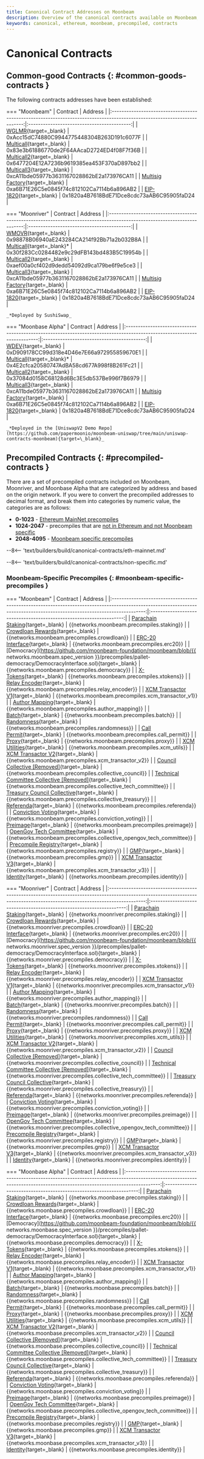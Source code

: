 ```yaml
---
title: Canonical Contract Addresses on Moonbeam
description: Overview of the canonical contracts available on Moonbeam, Moonriver, & Moonbase Alpha, including common-good contracts and precompiles.
keywords: canonical, ethereum, moonbeam, precompiled, contracts
---
```


# Canonical Contracts

## Common-good Contracts {: #common-goods-contracts }

The following contracts addresses have been established:

=== "Moonbeam"
    |                                                         Contract                                                         |                  Address                   |
    |:------------------------------------------------------------------------------------------------------------------------:|:------------------------------------------:|
    |      [WGLMR](https://moonbeam.moonscan.io/address/0xAcc15dC74880C9944775448304B263D191c6077F#code){target=\_blank}       | 0xAcc15dC74880C9944775448304B263D191c6077F |
    |    [Multicall](https://moonbeam.moonscan.io/address/0x83e3b61886770de2F64AAcaD2724ED4f08F7f36B#code){target=\_blank}     | 0x83e3b61886770de2F64AAcaD2724ED4f08F7f36B |
    |    [Multicall2](https://moonbeam.moonscan.io/address/0x6477204E12A7236b9619385ea453F370aD897bb2#code){target=\_blank}    | 0x6477204E12A7236b9619385ea453F370aD897bb2 |
    |    [Multicall3](https://moonbeam.moonscan.io/address/0xca11bde05977b3631167028862be2a173976ca11#code){target=\_blank}    | 0xcA11bde05977b3631167028862bE2a173976CA11 |
    | [Multisig Factory](https://moonbeam.moonscan.io/address/0xa6B71E26C5e0845f74c812102Ca7114b6a896AB2#code){target=\_blank} | 0xa6B71E26C5e0845f74c812102Ca7114b6a896AB2 |
    |                           [EIP-1820](https://eips.ethereum.org/EIPS/eip-1820){target=\_blank}                            | 0x1820a4B7618BdE71Dce8cdc73aAB6C95905faD24 |

=== "Moonriver"
    |                                                         Contract                                                          |                  Address                   |
    |:-------------------------------------------------------------------------------------------------------------------------:|:------------------------------------------:|
    |       [WMOVR](https://moonriver.moonscan.io/token/0x98878b06940ae243284ca214f92bb71a2b032b8a#code){target=\_blank}        | 0x98878B06940aE243284CA214f92Bb71a2b032B8A |
    |    [Multicall](https://moonriver.moonscan.io/address/0x30f283Cc0284482e9c29dFB143bd483B5C19954b#code){target=\_blank}*    | 0x30f283Cc0284482e9c29dFB143bd483B5C19954b |
    |    [Multicall2](https://moonriver.moonscan.io/address/0xaef00a0cf402d9dedd54092d9ca179be6f9e5ce3#code){target=\_blank}    | 0xaef00a0cf402d9dedd54092d9ca179be6f9e5ce3 |
    |   [Multicall3](https://moonriver.moonscan.io/address/0xca11bde05977b3631167028862be2a173976ca11#code/){target=\_blank}    | 0xcA11bde05977b3631167028862bE2a173976CA11 |
    | [Multisig Factory](https://moonriver.moonscan.io/address/0xa6B71E26C5e0845f74c812102Ca7114b6a896AB2#code){target=\_blank} | 0xa6B71E26C5e0845f74c812102Ca7114b6a896AB2 |
    |                            [EIP-1820](https://eips.ethereum.org/EIPS/eip-1820){target=\_blank}                            | 0x1820a4B7618BdE71Dce8cdc73aAB6C95905faD24 |

    _*Deployed by SushiSwap_

=== "Moonbase Alpha"
    |                                                         Contract                                                         |                  Address                   |
    |:------------------------------------------------------------------------------------------------------------------------:|:------------------------------------------:|
    |       [WDEV](https://moonbase.moonscan.io/address/0xD909178CC99d318e4D46e7E66a972955859670E1#code){target=\_blank}       | 0xD909178CC99d318e4D46e7E66a972955859670E1 |
    |    [Multicall](https://moonbase.moonscan.io/address/0x4E2cfca20580747AdBA58cd677A998f8B261Fc21#code){target=\_blank}*    | 0x4E2cfca20580747AdBA58cd677A998f8B261Fc21 |
    |    [Multicall2](https://moonbase.moonscan.io/address/0x37084d0158C68128d6Bc3E5db537Be996f7B6979#code){target=\_blank}    | 0x37084d0158C68128d6Bc3E5db537Be996f7B6979 |
    |   [Multicall3](https://moonbase.moonscan.io/address/0xca11bde05977b3631167028862be2a173976ca11#code/){target=\_blank}    | 0xcA11bde05977b3631167028862bE2a173976CA11 |
    | [Multisig Factory](https://moonbase.moonscan.io/address/0xa6B71E26C5e0845f74c812102Ca7114b6a896AB2#code){target=\_blank} | 0xa6B71E26C5e0845f74c812102Ca7114b6a896AB2 |
    |                           [EIP-1820](https://eips.ethereum.org/EIPS/eip-1820){target=\_blank}                            | 0x1820a4B7618BdE71Dce8cdc73aAB6C95905faD24 |

    _*Deployed in the [UniswapV2 Demo Repo](https://github.com/papermoonio/moonbeam-uniswap/tree/main/uniswap-contracts-moonbeam){target=\_blank}_

## Precompiled Contracts {: #precompiled-contracts }

There are a set of precompiled contracts included on Moonbeam, Moonriver, and Moonbase Alpha that are categorized by address and based on the origin network. If you were to convert the precompiled addresses to decimal format, and break them into categories by numeric value, the categories are as follows:

- **0-1023** - [Ethereum MainNet precompiles](#ethereum-mainnet-precompiles)
- **1024-2047** - precompiles that are [not in Ethereum and not Moonbeam specific](#non-moonbeam-specific-nor-ethereum-precomiles)
- **2048-4095** - [Moonbeam specific precompiles](#moonbeam-specific-precompiles)

--8<-- 'text/builders/build/canonical-contracts/eth-mainnet.md'

--8<-- 'text/builders/build/canonical-contracts/non-specific.md'

### Moonbeam-Specific Precompiles {: #moonbeam-specific-precompiles }

=== "Moonbeam"
    |                                                                                  Contract                                                                                  |                               Address                               |
    |:--------------------------------------------------------------------------------------------------------------------------------------------------------------------------:|:-------------------------------------------------------------------:|
    |            [Parachain Staking](https://github.com/moonbeam-foundation/moonbeam/blob/master/precompiles/parachain-staking/StakingInterface.sol){target=\_blank}             |              {{networks.moonbeam.precompiles.staking}}              |
    |           [Crowdloan Rewards](https://github.com/moonbeam-foundation/moonbeam/blob/master/precompiles/crowdloan-rewards/CrowdloanInterface.sol){target=\_blank}            |             {{networks.moonbeam.precompiles.crowdloan}}             |
    |                    [ERC-20 Interface](https://github.com/moonbeam-foundation/moonbeam/blob/master/precompiles/balances-erc20/ERC20.sol){target=\_blank}                    |               {{networks.moonbeam.precompiles.erc20}}               |
    | [Democracy](https://github.com/moonbeam-foundation/moonbeam/blob/{{ networks.moonbeam.spec_version }}/precompiles/pallet-democracy/DemocracyInterface.sol){target=\_blank} |             {{networks.moonbeam.precompiles.democracy}}             |
    |                          [X-Tokens](https://github.com/moonbeam-foundation/moonbeam/blob/master/precompiles/xtokens/Xtokens.sol){target=\_blank}                           |              {{networks.moonbeam.precompiles.xtokens}}              |
    |                  [Relay Encoder](https://github.com/moonbeam-foundation/moonbeam/blob/master/precompiles/relay-encoder/RelayEncoder.sol){target=\_blank}                   |           {{networks.moonbeam.precompiles.relay_encoder}}           |
    |           [XCM Transactor V1](https://github.com/moonbeam-foundation/moonbeam/blob/master/precompiles/xcm-transactor/src/v1/XcmTransactorV1.sol){target=\_blank}           |         {{networks.moonbeam.precompiles.xcm_transactor_v1}}         |
    |            [Author Mapping](https://github.com/moonbeam-foundation/moonbeam/blob/master/precompiles/author-mapping/AuthorMappingInterface.sol){target=\_blank}             |          {{networks.moonbeam.precompiles.author_mapping}}           |
    |                              [Batch](https://github.com/moonbeam-foundation/moonbeam/blob/master/precompiles/batch/Batch.sol){target=\_blank}                              |               {{networks.moonbeam.precompiles.batch}}               |
    |                      [Randomness](https://github.com/moonbeam-foundation/moonbeam/blob/master/precompiles/randomness/Randomness.sol){target=\_blank}                       |            {{networks.moonbeam.precompiles.randomness}}             |
    |                     [Call Permit](https://github.com/moonbeam-foundation/moonbeam/blob/master/precompiles/call-permit/CallPermit.sol){target=\_blank}                      |            {{networks.moonbeam.precompiles.call_permit}}            |
    |                              [Proxy](https://github.com/moonbeam-foundation/moonbeam/blob/master/precompiles/proxy/Proxy.sol){target=\_blank}                              |               {{networks.moonbeam.precompiles.proxy}}               |
    |                      [XCM Utilities](https://github.com/moonbeam-foundation/moonbeam/blob/master/precompiles/xcm-utils/XcmUtils.sol){target=\_blank}                       |             {{networks.moonbeam.precompiles.xcm_utils}}             |
    |           [XCM Transactor V2](https://github.com/moonbeam-foundation/moonbeam/blob/master/precompiles/xcm-transactor/src/v2/XcmTransactorV2.sol){target=\_blank}           |         {{networks.moonbeam.precompiles.xcm_transactor_v2}}         |
    |             [Council Collective [Removed]](https://github.com/moonbeam-foundation/moonbeam/blob/master/precompiles/collective/Collective.sol){target=\_blank}              |        {{networks.moonbeam.precompiles.collective_council}}         |
    |       [Technical Committee Collective [Removed]](https://github.com/moonbeam-foundation/moonbeam/blob/master/precompiles/collective/Collective.sol){target=\_blank}        |     {{networks.moonbeam.precompiles.collective_tech_committee}}     |
    |              [Treasury Council Collective](https://github.com/moonbeam-foundation/moonbeam/blob/master/precompiles/collective/Collective.sol){target=\_blank}              |        {{networks.moonbeam.precompiles.collective_treasury}}        |
    |                        [Referenda](https://github.com/moonbeam-foundation/moonbeam/blob/master/precompiles/referenda/Referenda.sol){target=\_blank}                        |             {{networks.moonbeam.precompiles.referenda}}             |
    |            [Conviction Voting](https://github.com/moonbeam-foundation/moonbeam/blob/master/precompiles/conviction-voting/ConvictionVoting.sol){target=\_blank}             |         {{networks.moonbeam.precompiles.conviction_voting}}         |
    |                         [Preimage](https://github.com/moonbeam-foundation/moonbeam/blob/master/precompiles/preimage/Preimage.sol){target=\_blank}                          |             {{networks.moonbeam.precompiles.preimage}}              |
    |                [OpenGov Tech Committee](https://github.com/moonbeam-foundation/moonbeam/blob/master/precompiles/collective/Collective.sol){target=\_blank}                 | {{networks.moonbeam.precompiles.collective_opengov_tech_committee}} |
    |         [Precompile Registry](https://github.com/moonbeam-foundation/moonbeam/blob/master/precompiles/precompile-registry/PrecompileRegistry.sol){target=\_blank}          |             {{networks.moonbeam.precompiles.registry}}              |
    |                                 [GMP](https://github.com/moonbeam-foundation/moonbeam/blob/master/precompiles/gmp/Gmp.sol){target=\_blank}                                 |                {{networks.moonbeam.precompiles.gmp}}                |
    |           [XCM Transactor V3](https://github.com/moonbeam-foundation/moonbeam/blob/master/precompiles/xcm-transactor/src/v3/XcmTransactorV3.sol){target=\_blank}           |         {{networks.moonbeam.precompiles.xcm_transactor_v3}}         |
    |                         [Identity](https://github.com/moonbeam-foundation/moonbeam/blob/master/precompiles/identity/Identity.sol){target=\_blank}                          |             {{networks.moonbeam.precompiles.identity}}              |

=== "Moonriver"
    |                                                                                  Contract                                                                                   |                               Address                                |
    |:---------------------------------------------------------------------------------------------------------------------------------------------------------------------------:|:--------------------------------------------------------------------:|
    |             [Parachain Staking](https://github.com/moonbeam-foundation/moonbeam/blob/master/precompiles/parachain-staking/StakingInterface.sol){target=\_blank}             |              {{networks.moonriver.precompiles.staking}}              |
    |            [Crowdloan Rewards](https://github.com/moonbeam-foundation/moonbeam/blob/master/precompiles/crowdloan-rewards/CrowdloanInterface.sol){target=\_blank}            |             {{networks.moonriver.precompiles.crowdloan}}             |
    |                    [ERC-20 Interface](https://github.com/moonbeam-foundation/moonbeam/blob/master/precompiles/balances-erc20/ERC20.sol){target=\_blank}                     |               {{networks.moonriver.precompiles.erc20}}               |
    | [Democracy](https://github.com/moonbeam-foundation/moonbeam/blob/{{ networks.moonriver.spec_version }}/precompiles/pallet-democracy/DemocracyInterface.sol){target=\_blank} |             {{networks.moonriver.precompiles.democracy}}             |
    |                           [X-Tokens](https://github.com/moonbeam-foundation/moonbeam/blob/master/precompiles/xtokens/Xtokens.sol){target=\_blank}                           |              {{networks.moonriver.precompiles.xtokens}}              |
    |                   [Relay Encoder](https://github.com/moonbeam-foundation/moonbeam/blob/master/precompiles/relay-encoder/RelayEncoder.sol){target=\_blank}                   |           {{networks.moonriver.precompiles.relay_encoder}}           |
    |           [XCM Transactor V1](https://github.com/moonbeam-foundation/moonbeam/blob/master/precompiles/xcm-transactor/src/v1/XcmTransactorV1.sol){target=\_blank}            |         {{networks.moonriver.precompiles.xcm_transactor_v1}}         |
    |             [Author Mapping](https://github.com/moonbeam-foundation/moonbeam/blob/master/precompiles/author-mapping/AuthorMappingInterface.sol){target=\_blank}             |          {{networks.moonriver.precompiles.author_mapping}}           |
    |                              [Batch](https://github.com/moonbeam-foundation/moonbeam/blob/master/precompiles/batch/Batch.sol){target=\_blank}                               |               {{networks.moonriver.precompiles.batch}}               |
    |                       [Randomness](https://github.com/moonbeam-foundation/moonbeam/blob/master/precompiles/randomness/Randomness.sol){target=\_blank}                       |            {{networks.moonriver.precompiles.randomness}}             |
    |                      [Call Permit](https://github.com/moonbeam-foundation/moonbeam/blob/master/precompiles/call-permit/CallPermit.sol){target=\_blank}                      |            {{networks.moonriver.precompiles.call_permit}}            |
    |                              [Proxy](https://github.com/moonbeam-foundation/moonbeam/blob/master/precompiles/proxy/Proxy.sol){target=\_blank}                               |               {{networks.moonriver.precompiles.proxy}}               |
    |                       [XCM Utilities](https://github.com/moonbeam-foundation/moonbeam/blob/master/precompiles/xcm-utils/XcmUtils.sol){target=\_blank}                       |             {{networks.moonriver.precompiles.xcm_utils}}             |
    |           [XCM Transactor V2](https://github.com/moonbeam-foundation/moonbeam/blob/master/precompiles/xcm-transactor/src/v2/XcmTransactorV2.sol){target=\_blank}            |         {{networks.moonriver.precompiles.xcm_transactor_v2}}         |
    |              [Council Collective [Removed]](https://github.com/moonbeam-foundation/moonbeam/blob/master/precompiles/collective/Collective.sol){target=\_blank}              |        {{networks.moonriver.precompiles.collective_council}}         |
    |        [Technical Committee Collective [Removed]](https://github.com/moonbeam-foundation/moonbeam/blob/master/precompiles/collective/Collective.sol){target=\_blank}        |     {{networks.moonriver.precompiles.collective_tech_committee}}     |
    |              [Treasury Council Collective](https://github.com/moonbeam-foundation/moonbeam/blob/master/precompiles/collective/Collective.sol){target=\_blank}               |        {{networks.moonriver.precompiles.collective_treasury}}        |
    |                        [Referenda](https://github.com/moonbeam-foundation/moonbeam/blob/master/precompiles/referenda/Referenda.sol){target=\_blank}                         |             {{networks.moonriver.precompiles.referenda}}             |
    |             [Conviction Voting](https://github.com/moonbeam-foundation/moonbeam/blob/master/precompiles/conviction-voting/ConvictionVoting.sol){target=\_blank}             |         {{networks.moonriver.precompiles.conviction_voting}}         |
    |                          [Preimage](https://github.com/moonbeam-foundation/moonbeam/blob/master/precompiles/preimage/Preimage.sol){target=\_blank}                          |             {{networks.moonriver.precompiles.preimage}}              |
    |                 [OpenGov Tech Committee](https://github.com/moonbeam-foundation/moonbeam/blob/master/precompiles/collective/Collective.sol){target=\_blank}                 | {{networks.moonriver.precompiles.collective_opengov_tech_committee}} |
    |          [Precompile Registry](https://github.com/moonbeam-foundation/moonbeam/blob/master/precompiles/precompile-registry/PrecompileRegistry.sol){target=\_blank}          |             {{networks.moonriver.precompiles.registry}}              |
    |                                 [GMP](https://github.com/moonbeam-foundation/moonbeam/blob/master/precompiles/gmp/Gmp.sol){target=\_blank}                                  |                {{networks.moonriver.precompiles.gmp}}                |
    |           [XCM Transactor V3](https://github.com/moonbeam-foundation/moonbeam/blob/master/precompiles/xcm-transactor/src/v3/XcmTransactorV3.sol){target=\_blank}            |         {{networks.moonriver.precompiles.xcm_transactor_v3}}         |
    |                          [Identity](https://github.com/moonbeam-foundation/moonbeam/blob/master/precompiles/identity/Identity.sol){target=\_blank}                          |             {{networks.moonriver.precompiles.identity}}              |

=== "Moonbase Alpha"
    |                                                                                  Contract                                                                                  |                               Address                               |
    |:--------------------------------------------------------------------------------------------------------------------------------------------------------------------------:|:-------------------------------------------------------------------:|
    |            [Parachain Staking](https://github.com/moonbeam-foundation/moonbeam/blob/master/precompiles/parachain-staking/StakingInterface.sol){target=\_blank}             |              {{networks.moonbase.precompiles.staking}}              |
    |           [Crowdloan Rewards](https://github.com/moonbeam-foundation/moonbeam/blob/master/precompiles/crowdloan-rewards/CrowdloanInterface.sol){target=\_blank}            |             {{networks.moonbase.precompiles.crowdloan}}             |
    |                    [ERC-20 Interface](https://github.com/moonbeam-foundation/moonbeam/blob/master/precompiles/balances-erc20/ERC20.sol){target=\_blank}                    |               {{networks.moonbase.precompiles.erc20}}               |
    | [Democracy](https://github.com/moonbeam-foundation/moonbeam/blob/{{ networks.moonbase.spec_version }}/precompiles/pallet-democracy/DemocracyInterface.sol){target=\_blank} |             {{networks.moonbase.precompiles.democracy}}             |
    |                          [X-Tokens](https://github.com/moonbeam-foundation/moonbeam/blob/master/precompiles/xtokens/Xtokens.sol){target=\_blank}                           |              {{networks.moonbase.precompiles.xtokens}}              |
    |                  [Relay Encoder](https://github.com/moonbeam-foundation/moonbeam/blob/master/precompiles/relay-encoder/RelayEncoder.sol){target=\_blank}                   |           {{networks.moonbase.precompiles.relay_encoder}}           |
    |           [XCM Transactor V1](https://github.com/moonbeam-foundation/moonbeam/blob/master/precompiles/xcm-transactor/src/v1/XcmTransactorV1.sol){target=\_blank}           |         {{networks.moonbase.precompiles.xcm_transactor_v1}}         |
    |            [Author Mapping](https://github.com/moonbeam-foundation/moonbeam/blob/master/precompiles/author-mapping/AuthorMappingInterface.sol){target=\_blank}             |          {{networks.moonbase.precompiles.author_mapping}}           |
    |                              [Batch](https://github.com/moonbeam-foundation/moonbeam/blob/master/precompiles/batch/Batch.sol){target=\_blank}                              |               {{networks.moonbase.precompiles.batch}}               |
    |                      [Randomness](https://github.com/moonbeam-foundation/moonbeam/blob/master/precompiles/randomness/Randomness.sol){target=\_blank}                       |            {{networks.moonbase.precompiles.randomness}}             |
    |                     [Call Permit](https://github.com/moonbeam-foundation/moonbeam/blob/master/precompiles/call-permit/CallPermit.sol){target=\_blank}                      |            {{networks.moonbase.precompiles.call_permit}}            |
    |                              [Proxy](https://github.com/moonbeam-foundation/moonbeam/blob/master/precompiles/proxy/Proxy.sol){target=\_blank}                              |               {{networks.moonbase.precompiles.proxy}}               |
    |                      [XCM Utilities](https://github.com/moonbeam-foundation/moonbeam/blob/master/precompiles/xcm-utils/XcmUtils.sol){target=\_blank}                       |             {{networks.moonbase.precompiles.xcm_utils}}             |
    |           [XCM Transactor V2](https://github.com/moonbeam-foundation/moonbeam/blob/master/precompiles/xcm-transactor/src/v2/XcmTransactorV2.sol){target=\_blank}           |         {{networks.moonbase.precompiles.xcm_transactor_v2}}         |
    |             [Council Collective [Removed]](https://github.com/moonbeam-foundation/moonbeam/blob/master/precompiles/collective/Collective.sol){target=\_blank}              |        {{networks.moonbase.precompiles.collective_council}}         |
    |       [Technical Committee Collective [Removed]](https://github.com/moonbeam-foundation/moonbeam/blob/master/precompiles/collective/Collective.sol){target=\_blank}        |     {{networks.moonbase.precompiles.collective_tech_committee}}     |
    |              [Treasury Council Collective](https://github.com/moonbeam-foundation/moonbeam/blob/master/precompiles/collective/Collective.sol){target=\_blank}              |        {{networks.moonbase.precompiles.collective_treasury}}        |
    |                        [Referenda](https://github.com/moonbeam-foundation/moonbeam/blob/master/precompiles/referenda/Referenda.sol){target=\_blank}                        |             {{networks.moonbase.precompiles.referenda}}             |
    |            [Conviction Voting](https://github.com/moonbeam-foundation/moonbeam/blob/master/precompiles/conviction-voting/ConvictionVoting.sol){target=\_blank}             |         {{networks.moonbase.precompiles.conviction_voting}}         |
    |                         [Preimage](https://github.com/moonbeam-foundation/moonbeam/blob/master/precompiles/preimage/Preimage.sol){target=\_blank}                          |             {{networks.moonbase.precompiles.preimage}}              |
    |                [OpenGov Tech Committee](https://github.com/moonbeam-foundation/moonbeam/blob/master/precompiles/collective/Collective.sol){target=\_blank}                 | {{networks.moonbase.precompiles.collective_opengov_tech_committee}} |
    |         [Precompile Registry](https://github.com/moonbeam-foundation/moonbeam/blob/master/precompiles/precompile-registry/PrecompileRegistry.sol){target=\_blank}          |             {{networks.moonbase.precompiles.registry}}              |
    |                                 [GMP](https://github.com/moonbeam-foundation/moonbeam/blob/master/precompiles/gmp/Gmp.sol){target=\_blank}                                 |                {{networks.moonbase.precompiles.gmp}}                |
    |           [XCM Transactor V3](https://github.com/moonbeam-foundation/moonbeam/blob/master/precompiles/xcm-transactor/src/v3/XcmTransactorV3.sol){target=\_blank}           |         {{networks.moonbase.precompiles.xcm_transactor_v3}}         |
    |                         [Identity](https://github.com/moonbeam-foundation/moonbeam/blob/master/precompiles/identity/Identity.sol){target=\_blank}                          |             {{networks.moonbase.precompiles.identity}}              |
